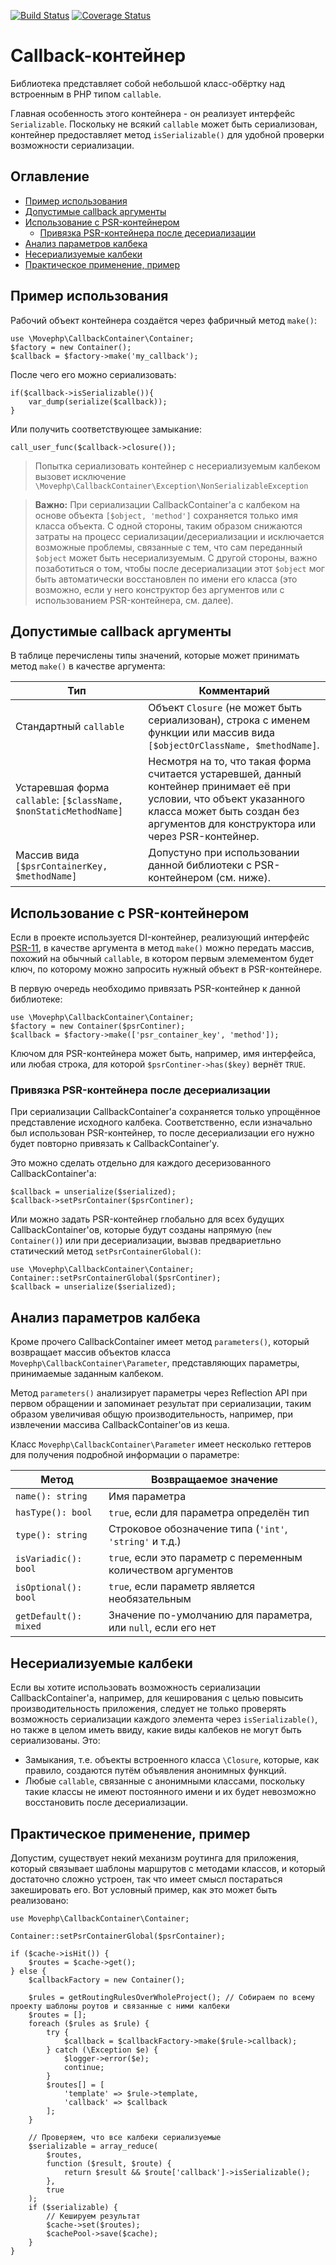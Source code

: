 [![Build Status](https://travis-ci.org/movephp/callback-container.svg?branch=master)](https://travis-ci.org/movephp/callback-container)
[![Coverage Status](https://coveralls.io/repos/github/movephp/callback-container/badge.svg?branch=master)](https://coveralls.io/github/movephp/callback-container?branch=master)

# Callback-контейнер

Библиотека представляет собой небольшой класс-обёртку над встроенным 
в PHP типом `callable`.

Главная особенность этого контейнера - он реализует интерфейс 
`Serializable`. Поскольку не всякий `callable` может быть сериализован,
контейнер предоставляет метод `isSerializable()` для удобной проверки
возможности сериализации.

## Оглавление

* [Пример использования](#Пример-использования)
* [Допустимые callback аргументы](#Допустимые-callback-аргументы)
* [Использование с PSR-контейнером](#Использование-с-psr-контейнером)
    * [Привязка PSR-контейнера после десериализации](#Привязка-psr-контейнера-после-десериализации)
* [Анализ параметров калбека](#Анализ-параметров-калбека)
* [Несериализуемые калбеки](#Несериализуемые-калбеки)
* [Практическое применение, пример](#Практическое-применение-пример)

## Пример использования

Рабочий объект контейнера создаётся через фабричный метод
`make()`:

    use \Movephp\CallbackContainer\Container;
    $factory = new Container();
    $callback = $factory->make('my_callback');
    
После чего его можно сериализовать:
    
    if($callback->isSerializable()){
        var_dump(serialize($callback));
    }
    
Или получить соответствующее замыкание:
    
    call_user_func($callback->closure());

> Попытка сериализовать контейнер с несериализуемым калбеком 
вызовет исключение 
`\Movephp\CallbackContainer\Exception\NonSerializableException`

> **Важно:** При сериализации CallbackContainer'а с калбеком на 
основе объекта `[$object, 'method']` сохраняется только имя 
класса объекта. С одной стороны, таким образом снижаются затраты
на процесс сериализации/десериализации и исключается возможные 
проблемы, связанные с тем, что сам переданный `$object` может
быть несериализуемым. С другой стороны, важно позаботиться
о том, чтобы после десериализации этот `$object` мог быть 
автоматически восстановлен по имени его класса (это возможно, если 
у него конструктор без аргументов или с использованием 
PSR-контейнера, см. далее).

## Допустимые callback аргументы

В таблице перечислены типы значений, которые может принимать 
метод `make()` в качестве аргумента:

Тип | Комментарий
--- | ---
Стандартный `callable` | Объект `Closure` (не может быть сериализован), строка с именем функции или массив вида `[$objectOrClassName, $methodName]`.
Устаревшая форма `callable`: `[$className, $nonStaticMethodName]` | Несмотря на то, что такая форма считается устаревшей, данный контейнер принимает её при условии, что объект указанного класса может быть создан без аргументов для конструктора или через PSR-контейнер.
Массив вида `[$psrContainerKey, $methodName]` | Допустуно при использовании данной библиотеки с PSR-контейнером (см. ниже).

## Использование с PSR-контейнером

Если в проекте используется DI-контейнер, реализующий 
интерфейс [PSR-11](http://www.php-fig.org/psr/psr-11/),
в качестве аргумента в метод `make()` можно передать массив,
похожий на обычный `callable`, в котором первым элемементом будет
ключ, по которому можно запросить нужный объект в PSR-контейнере.

В первую очередь необходимо привязать PSR-контейнер к данной библиотеке:

    use \Movephp\CallbackContainer\Container;
    $factory = new Container($psrContiner);
    $callback = $factory->make(['psr_container_key', 'method']);

Ключом для PSR-контейнера может быть, например, имя интерфейса, или
любая строка, для которой `$psrContiner->has($key)` вернёт `TRUE`.

### Привязка PSR-контейнера после десериализации

При сериализации CallbackContainer'а сохраняется только упрощённое
представление исходного калбека. Соответственно, если изначально
был использован PSR-контейнер, то после десериализации его нужно
будет повторно привязать к CallbackContainer'у.

Это можно сделать отдельно для каждого десеризованного 
CallbackContainer'а:

    $callback = unserialize($serialized);
    $callback->setPsrContainer($psrContiner);

Или можно задать PSR-контейнер глобально для всех будущих 
CallbackContainer'ов, которые будут созданы напрямую 
(`new Container()`) или при десериализации, вызвав предвариетльно
статический метод `setPsrContainerGlobal()`: 

    use \Movephp\CallbackContainer\Container;
    Container::setPsrContainerGlobal($psrContiner);
    $callback = unserialize($serialized);

## Анализ параметров калбека

Кроме прочего CallbackContainer имеет метод `parameters()`, который
возвращает массив объектов класса 
`Movephp\CallbackContainer\Parameter`, представляющих параметры,
принимаемые заданным калбеком.

Метод `parameters()` анализирует параметры через Reflection API
при первом обращении и запоминает результат при сериализации, 
таким образом увеличивая общую производительность, например, при
извлечении массива CallbackContainer'ов из кеша.

Класс `Movephp\CallbackContainer\Parameter` имеет несколько геттеров 
для получения подробной информации о параметре:

Метод | Возвращаемое значение
---|---
`name(): string` | Имя параметра 
`hasType(): bool` | `true`, если для параметра определён тип
`type(): string` | Строковое обозначение типа (`'int'`, `'string'` и т.д.)
`isVariadic(): bool` | `true`, если это параметр с переменным количеством аргументов
`isOptional(): bool` | `true`, если параметр является необязательным
`getDefault(): mixed` | Значение по-умолчанию для параметра, или `null`, если его нет

## Несериализуемые калбеки

Если вы хотите использовать возможность сериализации 
CallbackContainer'а, например, для кеширования с целью 
повысить производительность приложения, следует не только проверять
возможность сериализации каждого элемента через `isSerializable()`,
но также в целом иметь ввиду, какие виды калбеков не могут быть 
сериализованы. Это:

* Замыкания, т.е. объекты встроенного класса `\Closure`, которые, 
как правило, создаются путём объявления анонимных функций.
* Любые `callable`, связанные с анонимными классами, поскольку 
такие классы не имеют постоянного имени и их будет невозможно 
восстановить после десериализации.

## Практическое применение, пример

Допустим, существует некий механизм роутинга для приложения,
который связывает шаблоны маршрутов с методами классов, и который
достаточно сложно устроен, так что имеет смысл постараться 
закешировать его. Вот условный пример, как это может быть 
реализовано:

    use Movephp\CallbackContainer\Container;
    
    Container::setPsrContainerGlobal($psrContainer);
    
    if ($cache->isHit()) {
        $routes = $cache->get();
    } else {
        $callbackFactory = new Container();
    
        $rules = getRoutingRulesOverWholeProject(); // Собираем по всему проекту шаблоны роутов и связанные с ними калбеки
        $routes = [];
        foreach ($rules as $rule) {
            try {
                $callback = $callbackFactory->make($rule->callback);
            } catch (\Exception $e) {
                $logger->error($e);
                continue;
            }
            $routes[] = [
                'template' => $rule->template,
                'callback' => $callback
            ];
        }
    
        // Проверяем, что все калбеки сериализуемые
        $serializable = array_reduce(
            $routes,
            function ($result, $route) {
                return $result && $route['callback']->isSerializable();
            },
            true
        );
        if ($serializable) {
            // Кешируем результат
            $cache->set($routes);
            $cachePool->save($cache);
        }
    }